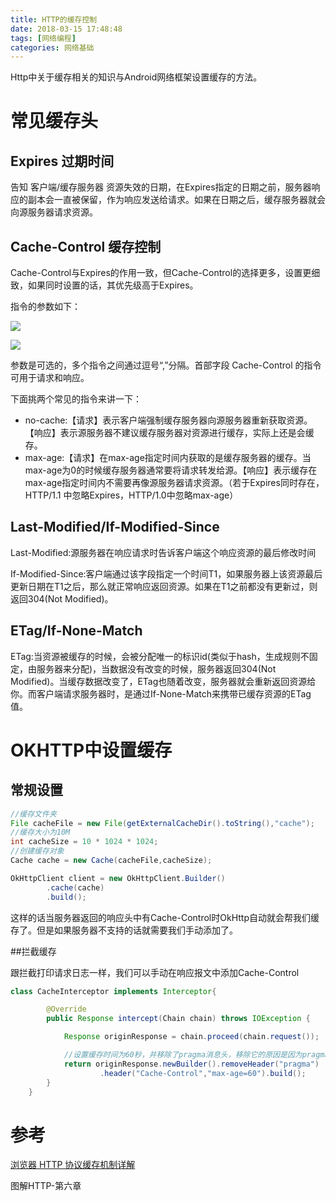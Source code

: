 ```yaml
---
title: HTTP的缓存控制 
date: 2018-03-15 17:48:48
tags: [网络编程]  
categories: 网络基础
---
```

Http中关于缓存相关的知识与Android网络框架设置缓存的方法。

<!-- more -->  

# 常见缓存头

## Expires 过期时间

告知 客户端/缓存服务器 资源失效的日期，在Expires指定的日期之前，服务器响应的副本会一直被保留，作为响应发送给请求。如果在日期之后，缓存服务器就会向源服务器请求资源。

## Cache-Control 缓存控制

Cache-Control与Expires的作用一致，但Cache-Control的选择更多，设置更细致，如果同时设置的话，其优先级高于Expires。

指令的参数如下：

![](http://owu391pls.bkt.clouddn.com/http-cache1.png)

![](http://owu391pls.bkt.clouddn.com/httpcache2.png)

参数是可选的，多个指令之间通过逗号“,”分隔。首部字段 Cache-Control 的指令可用于请求和响应。

下面挑两个常见的指令来讲一下：

- no-cache:【请求】表示客户端强制缓存服务器向源服务器重新获取资源。【响应】表示源服务器不建议缓存服务器对资源进行缓存，实际上还是会缓存。
- max-age:【请求】在max-age指定时间内获取的是缓存服务器的缓存。当max-age为0的时候缓存服务器通常要将请求转发给源。【响应】表示缓存在max-age指定时间内不需要再像源服务器请求资源。（若于Expires同时存在，HTTP/1.1 中忽略Expires，HTTP/1.0中忽略max-age）

## Last-Modified/If-Modified-Since

Last-Modified:源服务器在响应请求时告诉客户端这个响应资源的最后修改时间

If-Modified-Since:客户端通过该字段指定一个时间T1，如果服务器上该资源最后更新日期在T1之后，那么就正常响应返回资源。如果在T1之前都没有更新过，则返回304(Not Modified)。

## ETag/If-None-Match

ETag:当资源被缓存的时候，会被分配唯一的标识id(类似于hash，生成规则不固定，由服务器来分配)，当数据没有改变的时候，服务器返回304(Not Modified)。当缓存数据改变了，ETag也随着改变，服务器就会重新返回资源给你。而客户端请求服务器时，是通过If-None-Match来携带已缓存资源的ETag值。



# OKHTTP中设置缓存

## 常规设置

```java
//缓存文件夹
File cacheFile = new File(getExternalCacheDir().toString(),"cache");
//缓存大小为10M
int cacheSize = 10 * 1024 * 1024;
//创建缓存对象
Cache cache = new Cache(cacheFile,cacheSize);

OkHttpClient client = new OkHttpClient.Builder()
        .cache(cache)
        .build();
```

这样的话当服务器返回的响应头中有Cache-Control时OkHttp自动就会帮我们缓存了。但是如果服务器不支持的话就需要我们手动添加了。

##拦截缓存 

跟拦截打印请求日志一样，我们可以手动在响应报文中添加Cache-Control

```java
class CacheInterceptor implements Interceptor{

        @Override
        public Response intercept(Chain chain) throws IOException {

            Response originResponse = chain.proceed(chain.request());

            //设置缓存时间为60秒，并移除了pragma消息头，移除它的原因是因为pragma也是控制缓存的一个消息头属性
            return originResponse.newBuilder().removeHeader("pragma")
                    .header("Cache-Control","max-age=60").build();
        }
    }
```





# 参考

[浏览器 HTTP 协议缓存机制详解](https://my.oschina.net/leejun2005/blog/369148)

图解HTTP-第六章
